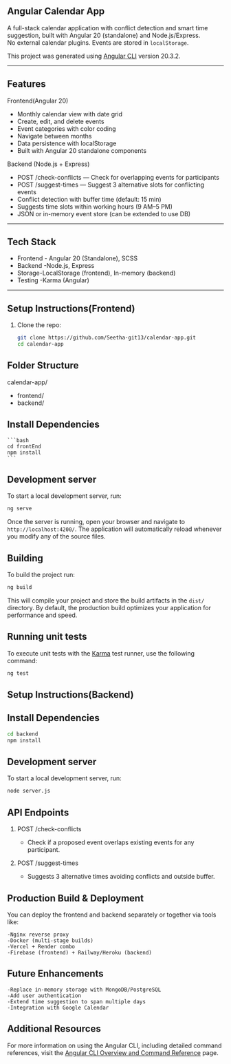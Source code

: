 ## Angular Calendar App

A full-stack calendar application with conflict detection and smart time suggestion, built with Angular 20 (standalone) and Node.js/Express.  
No external calendar plugins. Events are stored in `localStorage`.

This project was generated using [Angular CLI](https://github.com/angular/angular-cli) version 20.3.2.

---

## Features
Frontend(Angular 20)
- Monthly calendar view with date grid
- Create, edit, and delete events
- Event categories with color coding
- Navigate between months
- Data persistence with localStorage
- Built with Angular 20 standalone components

Backend (Node.js + Express)
- POST /check-conflicts — Check for overlapping events for participants
- POST /suggest-times — Suggest 3 alternative slots for conflicting events
- Conflict detection with buffer time (default: 15 min)
- Suggests time slots within working hours (9 AM–5 PM)
- JSON or in-memory event store (can be extended to use DB)
---

## Tech Stack

- Frontend -	Angular 20 (Standalone), SCSS
- Backend	-Node.js, Express
- Storage-LocalStorage (frontend), In-memory (backend)
- Testing	-Karma (Angular)

---

##  Setup Instructions(Frontend)
1. Clone the repo:
   ```bash
   git clone https://github.com/Seetha-git13/calendar-app.git
   cd calendar-app

## Folder Structure
calendar-app/
- frontend/     
- backend/       

## Install Dependencies
    ```bash
    cd frontEnd
    npm install
    ```

## Development server

To start a local development server, run:

```bash
ng serve
```

Once the server is running, open your browser and navigate to `http://localhost:4200/`. The application will automatically reload whenever you modify any of the source files.
## Building

To build the project run:

```bash
ng build
```
This will compile your project and store the build artifacts in the `dist/` directory. By default, the production build optimizes your application for performance and speed.

## Running unit tests

To execute unit tests with the [Karma](https://karma-runner.github.io) test runner, use the following command:

```bash
ng test
```

##  Setup Instructions(Backend)
## Install Dependencies
```bash
cd backend
npm install
```
## Development server

To start a local development server, run:

```bash
node server.js
```
## API Endpoints
1. POST /check-conflicts
    - Check if a proposed event overlaps existing events for any participant.


2. POST /suggest-times
    - Suggests 3 alternative times avoiding conflicts and outside buffer.


## Production Build & Deployment

You can deploy the frontend and backend separately or together via tools like:

    -Nginx reverse proxy
    -Docker (multi-stage builds)
    -Vercel + Render combo
    -Firebase (frontend) + Railway/Heroku (backend)

## Future Enhancements

    -Replace in-memory storage with MongoDB/PostgreSQL
    -Add user authentication
    -Extend time suggestion to span multiple days
    -Integration with Google Calendar


## Additional Resources

For more information on using the Angular CLI, including detailed command references, visit the [Angular CLI Overview and Command Reference](https://angular.dev/tools/cli) page.
